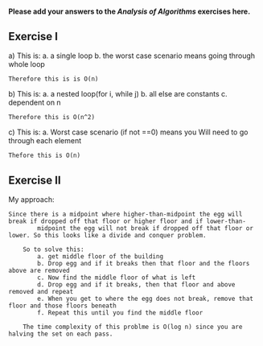 #### Please add your answers to the ***Analysis of  Algorithms*** exercises here.

## Exercise I

a) This is:
    a.  a single loop
    b. the worst case scenario means going through whole loop
    
    Therefore this is is O(n)


b) This is: 
    a. a nested loop(for i, while j) 
    b. all else are constants 
    c. dependent on n

    Therefore this is O(n^2)


c) This is:
    a. Worst case scenario (if not ==0) means you Will need to go through each element 
    
    Thefore this is O(n)

## Exercise II

My approach:

    Since there is a midpoint where higher-than-midpoint the egg will break if dropped off that floor or higher floor and if lower-than-
            midpoint the egg will not break if dropped off that floor or lower. So this looks like a divide and conquer problem.

        So to solve this:
            a. get middle floor of the building
            b. Drop egg and if it breaks then that floor and the floors above are removed
            c. Now find the middle floor of what is left
            d. Drop egg and if it breaks, then that floor and above removed and repeat
            e. When you get to where the egg does not break, remove that floor and those floors beneath
            f. Repeat this until you find the middle floor

        The time complexity of this problme is O(log n) since you are halving the set on each pass.


